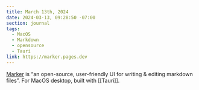 ```yaml
---
title: March 13th, 2024
date: 2024-03-13, 09:28:50 -07:00
section: journal
tags:
  - MacOS
  - Markdown
  - opensource
  - Tauri
link: https://marker.pages.dev
---
```

[Marker](https://marker.pages.dev/) is “an open-source, user-friendly UI for writing & editing markdown files”. For MacOS desktop, built with [[Tauri]].